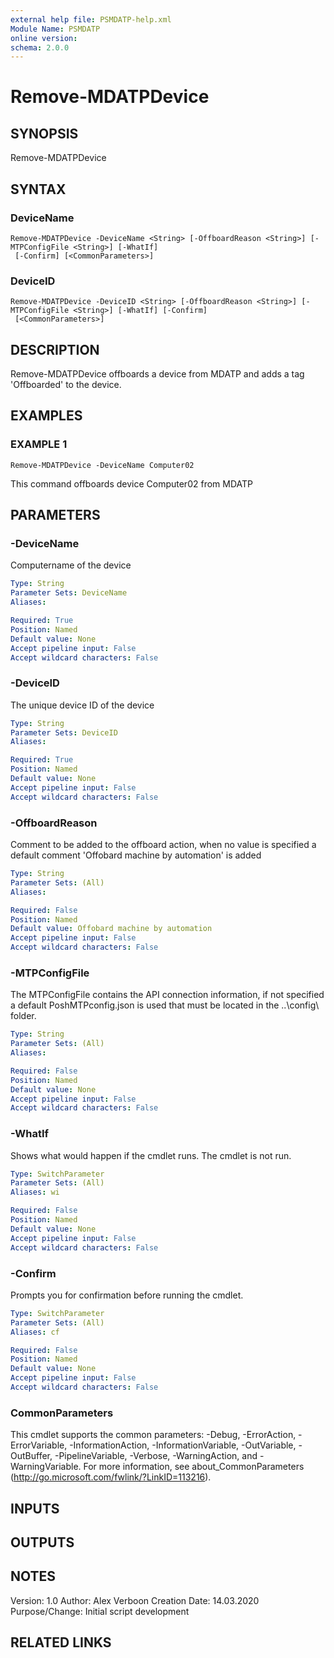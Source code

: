 ```yaml
---
external help file: PSMDATP-help.xml
Module Name: PSMDATP
online version:
schema: 2.0.0
---
```


# Remove-MDATPDevice

## SYNOPSIS
Remove-MDATPDevice

## SYNTAX

### DeviceName
```
Remove-MDATPDevice -DeviceName <String> [-OffboardReason <String>] [-MTPConfigFile <String>] [-WhatIf]
 [-Confirm] [<CommonParameters>]
```

### DeviceID
```
Remove-MDATPDevice -DeviceID <String> [-OffboardReason <String>] [-MTPConfigFile <String>] [-WhatIf] [-Confirm]
 [<CommonParameters>]
```

## DESCRIPTION
Remove-MDATPDevice offboards a device from MDATP and adds a tag 'Offboarded' to the device.

## EXAMPLES

### EXAMPLE 1
```
Remove-MDATPDevice -DeviceName Computer02
```

This command offboards device Computer02 from MDATP

## PARAMETERS

### -DeviceName
Computername of the device

```yaml
Type: String
Parameter Sets: DeviceName
Aliases:

Required: True
Position: Named
Default value: None
Accept pipeline input: False
Accept wildcard characters: False
```

### -DeviceID
The unique device ID of the device

```yaml
Type: String
Parameter Sets: DeviceID
Aliases:

Required: True
Position: Named
Default value: None
Accept pipeline input: False
Accept wildcard characters: False
```

### -OffboardReason
Comment to be added to the offboard action, when no value is specified a default comment 'Offobard machine by automation' is added

```yaml
Type: String
Parameter Sets: (All)
Aliases:

Required: False
Position: Named
Default value: Offobard machine by automation
Accept pipeline input: False
Accept wildcard characters: False
```

### -MTPConfigFile
The MTPConfigFile contains the API connection information, if not specified a default PoshMTPconfig.json  is used that must be located in the ..\config\ folder.

```yaml
Type: String
Parameter Sets: (All)
Aliases:

Required: False
Position: Named
Default value: None
Accept pipeline input: False
Accept wildcard characters: False
```

### -WhatIf
Shows what would happen if the cmdlet runs.
The cmdlet is not run.

```yaml
Type: SwitchParameter
Parameter Sets: (All)
Aliases: wi

Required: False
Position: Named
Default value: None
Accept pipeline input: False
Accept wildcard characters: False
```

### -Confirm
Prompts you for confirmation before running the cmdlet.

```yaml
Type: SwitchParameter
Parameter Sets: (All)
Aliases: cf

Required: False
Position: Named
Default value: None
Accept pipeline input: False
Accept wildcard characters: False
```

### CommonParameters
This cmdlet supports the common parameters: -Debug, -ErrorAction, -ErrorVariable, -InformationAction, -InformationVariable, -OutVariable, -OutBuffer, -PipelineVariable, -Verbose, -WarningAction, and -WarningVariable.
For more information, see about_CommonParameters (http://go.microsoft.com/fwlink/?LinkID=113216).

## INPUTS

## OUTPUTS

## NOTES
Version:        1.0
Author:         Alex Verboon
Creation Date:  14.03.2020
Purpose/Change: Initial script development

## RELATED LINKS
